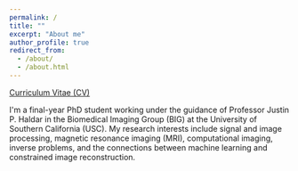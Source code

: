 ```yaml
---
permalink: /
title: ""
excerpt: "About me"
author_profile: true
redirect_from: 
  - /about/
  - /about.html
---
```


[Curriculum Vitae (CV)](https://ralobos.github.io/files/CV_RLOBOS.pdf)

I'm a final-year PhD student working under the guidance of Professor Justin P. Haldar in the Biomedical Imaging Group (BIG) at the University of Southern California (USC). My research interests include signal and image processing, magnetic resonance imaging (MRI), computational imaging, inverse problems, and the connections between machine learning and constrained image reconstruction.
